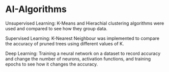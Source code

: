 # AI-Algorithms

Unsupervised Learning: K-Means and Hierachial clustering algorithms were used and compared to see how they group data.

Supervised Learning: K-Nearest Neighbour was implemented to compare the accuracy of pruned trees using different values of K.

Deep Learning: Training a neural network on a dataset to record accuracy and change the number of neurons, activation functions, and training epochs to see how it changes the accuracy.
